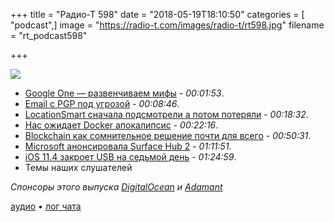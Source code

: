 +++
title = "Радио-Т 598"
date = "2018-05-19T18:10:50"
categories = [ "podcast",]
image = "https://radio-t.com/images/radio-t/rt598.jpg"
filename = "rt_podcast598"

+++

![](https://radio-t.com/images/radio-t/rt598.jpg)

- [Google One — развенчиваем мифы](https://techcrunch.com/2018/05/14/say-hello-to-google-one/) - *00:01:53*.
- [Email с PGP под угрозой](https://gizmodo.com/email-no-longer-a-secure-method-of-communication-after-1826002682) - *00:08:46*.
- [LocationSmart сначала подсмотрели а потом потеряли](https://techcrunch.com/2018/05/17/locationsmart-didnt-just-sell-mobile-phone-locations-it-leaked-them/) - *00:18:32*.
- [Нас ожидает Docker апокалипсис](http://www.smashcompany.com/technology/docker-is-a-dangerous-gamble-which-we-will-regret) - *00:22:16*.
- [Blockchain как сомнительное решение почти для всего](https://thenextweb.com/syndication/2018/05/12/blockchain-is-crappy-technology-and-a-bad-vision-for-the-future/) - *00:50:31*.
- [Microsoft анонсировала Surface Hub 2](https://techcrunch.com/2018/05/15/microsoft-announces-the-surface-hub-2/) - *01:11:51*.
- [iOS 11.4 закроет USB на седьмой день](https://blog.elcomsoft.com/2018/05/ios-11-4-to-disable-usb-port-after-7-days-what-it-means-for-mobile-forensics/) - *01:24:59*.
- Темы наших слушателей

*Спонсоры этого выпуска [DigitalOcean](https://www.digitalocean.com) и [Adamant](https://adamant.im/?utm_source=radiot&utm_medium=website&utm_campaign=messenger)*


[аудио](http://cdn.radio-t.com/rt_podcast598.mp3) • [лог чата](http://chat.radio-t.com/logs/radio-t-598.html)
<audio src="http://cdn.radio-t.com/rt_podcast598.mp3" preload="none"></audio>
